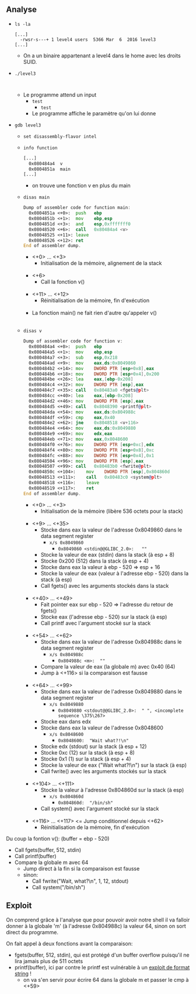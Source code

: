 ## Analyse

- `ls -la`
  ```
  [...]
    -rwsr-s---+ 1 level4 users  5366 Mar  6  2016 level3
  [...]
  ```
    - On a un binaire appartenant a level4 dans le home avec les droits SUID.

- `./level3`
  ```
    
  ```
  - Le programme attend un input
    - `test`
      - `test`
    - Le programme affiche le paramètre qu'on lui donne

- `gdb level3`
  - `set disassembly-flavor intel`
  - `info function`
    ```asm
    [...]
      0x080484a4  v
      0x0804851a  main
    [...]
    ```
    - on trouve une fonction v en plus du main
  - `disas main`
    ```asm
    Dump of assembler code for function main:
      0x0804851a <+0>:	push   ebp
      0x0804851b <+1>:	mov    ebp,esp
      0x0804851d <+3>:	and    esp,0xfffffff0
      0x08048520 <+6>:	call   0x80484a4 <v>
      0x08048525 <+11>:	leave
      0x08048526 <+12>:	ret
    End of assembler dump.
    ```
    - <+0> ... <+3>
      - Initialisation de la mémoire, alignement de la stack<br/><br/>
    - <+6>
      - Call la fonction v()<br/><br/>
    - <+11> ... <+12>
      - Réinitialisation de la mémoire, fin d'exécution<br/><br/>
    - La fonction main() ne fait rien d'autre qu'appeler v()<br/><br/>
    
  - `disas v`
    ```asm
    Dump of assembler code for function v:
      0x080484a4 <+0>:	push   ebp
      0x080484a5 <+1>:	mov    ebp,esp
      0x080484a7 <+3>:	sub    esp,0x218
      0x080484ad <+9>:	mov    eax,ds:0x8049860
      0x080484b2 <+14>:	mov    DWORD PTR [esp+0x8],eax
      0x080484b6 <+18>:	mov    DWORD PTR [esp+0x4],0x200
      0x080484be <+26>:	lea    eax,[ebp-0x208]
      0x080484c4 <+32>:	mov    DWORD PTR [esp],eax
      0x080484c7 <+35>:	call   0x80483a0 <fgets@plt>
      0x080484cc <+40>:	lea    eax,[ebp-0x208]
      0x080484d2 <+46>:	mov    DWORD PTR [esp],eax
      0x080484d5 <+49>:	call   0x8048390 <printf@plt>
      0x080484da <+54>:	mov    eax,ds:0x804988c
      0x080484df <+59>:	cmp    eax,0x40
      0x080484e2 <+62>:	jne    0x8048518 <v+116>
      0x080484e4 <+64>:	mov    eax,ds:0x8049880
      0x080484e9 <+69>:	mov    edx,eax
      0x080484eb <+71>:	mov    eax,0x8048600
      0x080484f0 <+76>:	mov    DWORD PTR [esp+0xc],edx
      0x080484f4 <+80>:	mov    DWORD PTR [esp+0x8],0xc
      0x080484fc <+88>:	mov    DWORD PTR [esp+0x4],0x1
      0x08048504 <+96>:	mov    DWORD PTR [esp],eax
      0x08048507 <+99>:	call   0x80483b0 <fwrite@plt>
      0x0804850c <+104>:	mov    DWORD PTR [esp],0x804860d
      0x08048513 <+111>:	call   0x80483c0 <system@plt>
      0x08048518 <+116>:	leave
      0x08048519 <+117>:	ret
    End of assembler dump.
    ```
    - <+0> ... <+3>
      - Initialisation de la mémoire (libère 536 octets pour la stack)<br/><br/>
    - <+9> ... <+35>
      - Stocke dans eax la valeur de l'adresse 0x8049860 dans le data segment register
        - `x/s 0x8049860`
          - `0x8049860 <stdin@@GLIBC_2.0>:	 ""`
      - Stocke la valeur de eax (stdin) dans la stack (à esp + 8)
      - Stocke 0x200 (512) dans la stack (à esp + 4)
      - Stocke dans eax la valeur à ebp - 520 => esp + 16
      - Stocke la valeur de eax (valeur à l'adresse ebp - 520) dans la stack (à esp)
      - Call fgets() avec les arguments stockés dans la stack<br/><br/>
    - <+40> ... <+49>
      - Fait pointer eax sur ebp - 520 => l'adresse du retour de fgets()
      - Stocke eax (l'adresse ebp - 520) sur la stack (à esp)
      - Call printf avec l'argument stocké sur la stack<br/><br/>
    - <+54> ... <+62>
      - Stocke dans eax la valeur de l'adresse 0x804988c dans le data segment register
        - `x/s 0x804988c`
          - `0x804988c <m>:	 ""`
      - Compare la valeur de eax (la globale m) avec 0x40 (64)
      - Jump à <+116> si la comparaison est fausse<br/><br/>
    - <+64> ... <+99>
      - Stocke dans eax la valeur de l'adresse 0x8049880 dans le data segment register
        - `x/s 0x8049880`
          - `0x8049880 <stdout@@GLIBC_2.0>:	 " ", <incomplete sequence \375\267>`
      - Stocke eax dans edx
      - Stocke dans eax la valeur de l'adresse 0x8048600
        - `x/s 0x8048600`
          - `0x8048600:	 "Wait what?!\n"`
      - Stocke edx (stdout) sur la stack (à esp + 12)
      - Stocke 0xc (12) sur la stack (à esp + 8)
      - Stocke 0x1 (1) sur la stack (à esp + 4)
      - Stocke la valeur de eax ("Wait what?!\n") sur la stack (à esp)
      - Call fwrite() avec les arguments stockés sur la stack<br/><br/>
    - <+104> ... <+111>
      - Stocke la valeur à l'adresse 0x804860d sur la stack (à esp)
        - `x/s 0x804860d`
          - `0x804860d:	 "/bin/sh"`
      - Call system() avec l'argument stocké sur la stack<br/><br/>
    - <+116> ... <+117> <= Jump conditionnel depuis <+62>
      - Réinitialisation de la mémoire, fin d'exécution

Du coup la fontion v(): (buffer = ebp - 520)
  - Call fgets(buffer, 512, stdin)
  - Call printf(buffer)
  - Compare la globale m avec 64
    - Jump direct à la fin si la comparaison est fausse
    - sinon:
      - Call fwrite("Wait, what?\n", 1, 12, stdout)
      - Call system("/bin/sh")

## Exploit

On comprend grâce à l'analyse que pour pouvoir avoir notre shell il va falloir donner à la globale 'm' (à l'adresse 0x804988c) la valeur 64, sinon on sort direct du programme.

On fait appel à deux fonctions avant la comparaison:
- fgets(buffer, 512, stdin), qui est protégé d'un buffer overflow puisqu'il ne lira jamais plus de 511 octets
- printf(buffer), ici par contre le printf est vulnérable à un [exploit de format string](https://www.exploit-db.com/papers/23985) !
  - on va s'en servir pour écrire 64 dans la globale m et passer le cmp à <+59>


